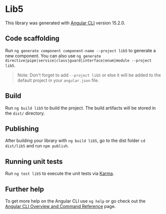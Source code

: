# Lib5

This library was generated with [Angular CLI](https://github.com/angular/angular-cli) version 15.2.0.

## Code scaffolding

Run `ng generate component component-name --project lib5` to generate a new component. You can also use `ng generate directive|pipe|service|class|guard|interface|enum|module --project lib5`.
> Note: Don't forget to add `--project lib5` or else it will be added to the default project in your `angular.json` file. 

## Build

Run `ng build lib5` to build the project. The build artifacts will be stored in the `dist/` directory.

## Publishing

After building your library with `ng build lib5`, go to the dist folder `cd dist/lib5` and run `npm publish`.

## Running unit tests

Run `ng test lib5` to execute the unit tests via [Karma](https://karma-runner.github.io).

## Further help

To get more help on the Angular CLI use `ng help` or go check out the [Angular CLI Overview and Command Reference](https://angular.io/cli) page.
